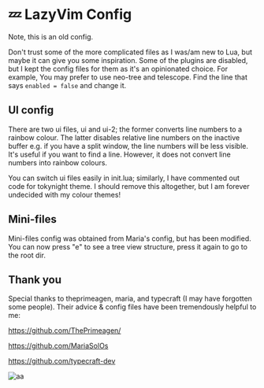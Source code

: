 # 💤 LazyVim Config

Note, this is an old config. 

Don't trust some of the more complicated files as I was/am new to Lua, but maybe it can give you some inspiration. Some of the plugins are disabled, but I kept the config files for them as it's an opinionated choice. For example, You may prefer to use neo-tree and telescope. Find the line that says `enabled = false` and change it.

## UI config

There are two ui files, ui and ui-2; the former converts line numbers to a rainbow colour. The latter disables relative line numbers on the inactive buffer e.g. if you have a split window, the line numbers will be less visible. It's useful if you want to find a line. However, it does not convert line numbers into rainbow colours.

You can switch ui files easily in init.lua; similarly, I have commented out code for tokynight theme. I should remove this altogether, but I am forever undecided with my colour themes!

## Mini-files

Mini-files config was obtained from Maria's config, but has been modified. You can now press "<leader>e" to see a tree view structure, press it again to go to the root dir.

## Thank you

Special thanks to theprimeagen, maria, and typecraft (I may have forgotten some people). Their advice & config files have been tremendously helpful to me:

<https://github.com/ThePrimeagen/>

<https://github.com/MariaSolOs>

<https://github.com/typecraft-dev>

![aa](https://github.com/user-attachments/assets/c0af3997-8a29-44bc-a740-c4ceb4d96b82)
